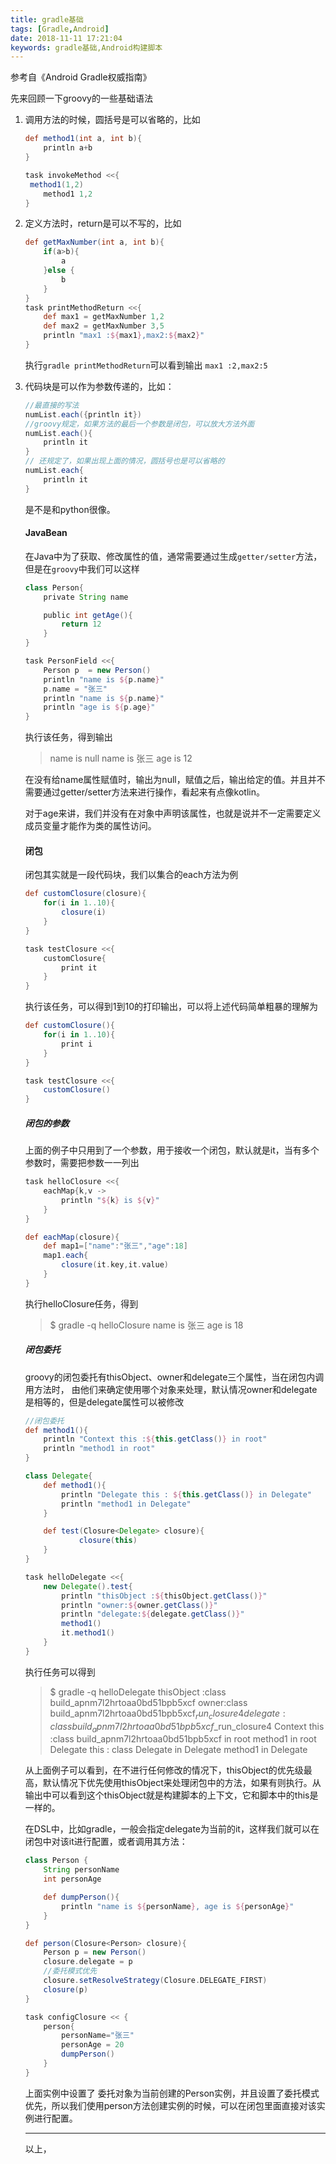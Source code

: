 ```yaml
---
title: gradle基础
tags: [Gradle,Android]
date: 2018-11-11 17:21:04
keywords: gradle基础,Android构建脚本
---
```


参考自《Android Gradle权威指南》

先来回顾一下groovy的一些基础语法

1. 调用方法的时候，圆括号是可以省略的，比如

   ``` groovy
   def method1(int a, int b){
       println a+b
   }
   
   task invokeMethod <<{
   	method1(1,2)
       method1 1,2
   }
   ```

2. 定义方法时，return是可以不写的，比如

   ``` groovy
   def getMaxNumber(int a, int b){
       if(a>b){
           a
       }else {
           b
       }
   }
   task printMethodReturn <<{
       def max1 = getMaxNumber 1,2
       def max2 = getMaxNumber 3,5
       println "max1 :${max1},max2:${max2}"
   }
   ```

   执行`gradle printMethodReturn`可以看到输出  `max1 :2,max2:5`

3. 代码块是可以作为参数传递的，比如：

   ``` groovy
   //最直接的写法
   numList.each({println it})
   //groovy规定，如果方法的最后一个参数是闭包，可以放大方法外面
   numList.each(){
       println it
   }
   // 还规定了，如果出现上面的情况，圆括号也是可以省略的
   numList.each{
       println it
   }
   ```

   是不是和python很像。

   <!--more-->

   #### JavaBean

   在Java中为了获取、修改属性的值，通常需要通过生成`getter/setter`方法，但是在`groovy`中我们可以这样

   ``` groovy
   class Person{
       private String name
   
       public int getAge(){
           return 12
       }
   }
   
   task PersonField <<{
       Person p  = new Person()
       println "name is ${p.name}"
       p.name = "张三"
       println "name is ${p.name}"
       println "age is ${p.age}"
   }
   ```

   执行该任务，得到输出

   > name is null
   > name is 张三
   > age is 12

   在没有给name属性赋值时，输出为null，赋值之后，输出给定的值。并且并不需要通过getter/setter方法来进行操作，看起来有点像kotlin。

   对于age来讲，我们并没有在对象中声明该属性，也就是说并不一定需要定义成员变量才能作为类的属性访问。

   #### 闭包

   闭包其实就是一段代码块，我们以集合的each方法为例

   ``` groovy
   def customClosure(closure){
       for(i in 1..10){
           closure(i)
       }
   }
   
   task testClosure <<{
       customClosure{
           print it
       }
   }
   ```

   执行该任务，可以得到1到10的打印输出，可以将上述代码简单粗暴的理解为

   ``` groovy
   def customClosure(){
       for(i in 1..10){
           print i
       }
   }
   
   task testClosure <<{
       customClosure()
   }
   ```

   ##### 闭包的参数

   上面的例子中只用到了一个参数，用于接收一个闭包，默认就是it，当有多个参数时，需要把参数一一列出

   ``` groovy
   task helloClosure <<{
       eachMap{k,v -> 
           println "${k} is ${v}"
       }
   }
   
   def eachMap(closure){
       def map1=["name":"张三","age":18]
       map1.each{
           closure(it.key,it.value)
       }
   }
   ```

   执行helloClosure任务，得到

   > $ gradle -q helloClosure
   > name is 张三
   > age is 18

   ##### 闭包委托

   groovy的闭包委托有thisObject、owner和delegate三个属性，当在闭包内调用方法时，	由他们来确定使用哪个对象来处理，默认情况owner和delegate是相等的，但是delegate属性可以被修改

   ``` groovy
   //闭包委托
   def method1(){
       println "Context this :${this.getClass()} in root"
       println "method1 in root"
   }
   
   class Delegate{
       def method1(){
           println "Delegate this : ${this.getClass()} in Delegate"
           println "method1 in Delegate"
       }
   
       def test(Closure<Delegate> closure){
               closure(this)
       }
   }
   
   task helloDelegate <<{
       new Delegate().test{
           println "thisObject :${thisObject.getClass()}"
           println "owner:${owner.getClass()}"
           println "delegate:${delegate.getClass()}"
           method1()
           it.method1()
       }
   }
   ```

   执行任务可以得到

   > $ gradle -q helloDelegate
   > thisObject :class build_apnm7l2hrtoaa0bd51bpb5xcf
   > owner:class build_apnm7l2hrtoaa0bd51bpb5xcf$_run_closure4
   > delegate:class build_apnm7l2hrtoaa0bd51bpb5xcf$_run_closure4
   > Context this :class build_apnm7l2hrtoaa0bd51bpb5xcf in root
   > method1 in root
   > Delegate this : class Delegate in Delegate
   > method1 in Delegate

   从上面例子可以看到，在不进行任何修改的情况下，thisObject的优先级最高，默认情况下优先使用thisObject来处理闭包中的方法，如果有则执行。从输出中可以看到这个thisObject就是构建脚本的上下文，它和脚本中的this是一样的。

   在DSL中，比如gradle，一般会指定delegate为当前的it，这样我们就可以在闭包中对该it进行配置，或者调用其方法：

   ``` groovy
   class Person {
       String personName
       int personAge
   
       def dumpPerson(){
           println "name is ${personName}, age is ${personAge}"
       }
   }
   
   def person(Closure<Person> closure){
       Person p = new Person()
       closure.delegate = p
       //委托模式优先
       closure.setResolveStrategy(Closure.DELEGATE_FIRST)
       closure(p)
   }
   
   task configClosure << {
       person{
           personName="张三"
           personAge = 20
           dumpPerson()
       }
   }
   ```

   上面实例中设置了	委托对象为当前创建的Person实例，并且设置了委托模式优先，所以我们使用person方法创建实例的时候，可以在闭包里面直接对该实例进行配置。

   ----

   以上，